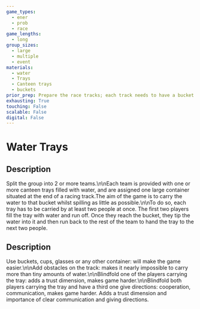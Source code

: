 ```yaml
---
game_types:
  - ener
  - prob
  - race
game_lengths:
  - long
group_sizes:
  - large
  - multiple
  - event
materials:
  - water
  - Trays
  - Canteen trays
  - buckets
prior_prep: Prepare the race tracks; each track needs to have a bucket or similar at the end of it.\n\nAlso, each team should be provided with a decent amount of trays and there should be a possibility to easily refill the trays with water.
exhausting: True
touching: False
scalable: False
digital: False
---
```

# Water Trays

## Description
Split the group into 2 or more teams.\n\nEach team is provided with one or more canteen trays filled with water, and are assigned one large container situated at the end of a racing track.The aim of the game is to carry the water to that bucket whilst spilling as little as possible.\n\nTo do so, each tray has to be carried by at least two people at once. The first two players fill the tray with water and run off. Once they reach the bucket, they tip the water into it and then run back to the rest of the team to hand the tray to the next two people.

## Description
Use buckets, cups, glasses or any other container: will make the game easier.\n\nAdd obstacles on the track: makes it nearly impossible to carry more than tiny amounts of water.\n\nBlindfold one of the players carrying the tray: adds a trust dimension, makes game harder.\n\nBlindfold both players carrying the tray and have a third one give directions: cooperation, communication, makes game harder. Adds a trust dimension and importance of clear communication and giving directions.
